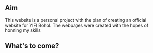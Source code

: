 ## Aim

This website is a personal project with the plan of creating an official website for YIFI Bohol.
The webpages were created with the hopes of honning my skills 

## What's to come?

